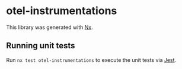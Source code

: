 # otel-instrumentations

This library was generated with [Nx](https://nx.dev).

## Running unit tests

Run `nx test otel-instrumentations` to execute the unit tests via [Jest](https://jestjs.io).
